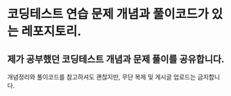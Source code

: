 # 코딩테스트 연습 문제 개념과 풀이코드가 있는 레포지토리.


## 제가 공부했던 코딩테스트 개념과 문제 풀이를 공유합니다.


개념정리와 풀이코드를 참고하셔도 괜찮지만, 무단 복제 및 게시글 업로드는 금지합니다.
